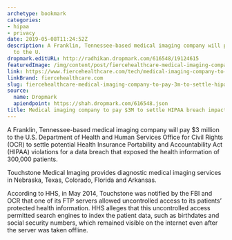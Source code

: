 ```yaml
---
archetype: bookmark
categories:
- hipaa
- privacy
date: 2019-05-08T11:24:52Z
description: A Franklin, Tennessee-based medical imaging company will pay $3 million
  to the U.
dropmark.editURL: http://radhikan.dropmark.com/616548/19124615
featuredImage: /img/content/post/fiercehealthcare-medical-imaging-company-to-pay-3m-to-settle-hipaa-breach-impacting-300k-patients.jpg
link: https://www.fiercehealthcare.com/tech/medical-imaging-company-to-pay-3m-to-settle-hipaa-breach-impacting-300k-patients
linkBrand: fiercehealthcare.com
slug: fiercehealthcare-medical-imaging-company-to-pay-3m-to-settle-hipaa-breach-impacting-300k-patients
source:
  name: Dropmark
  apiendpoint: https://shah.dropmark.com/616548.json
title: Medical imaging company to pay $3M to settle HIPAA breach impacting 300K patients
---
```

A Franklin, Tennessee-based medical imaging company will pay $3 million to the U.S. Department of Health and Human Services Office for Civil Rights (OCR) to settle potential Health Insurance Portability and Accountability Act (HIPAA) violations for a data breach that exposed the health information of 300,000 patients.

Touchstone Medical Imaging provides diagnostic medical imaging services in Nebraska, Texas, Colorado, Florida and Arkansas.
 
According to HHS, in May 2014, Touchstone was notified by the FBI and OCR that one of its FTP servers allowed uncontrolled access to its patients’ protected health information. HHS alleges that this uncontrolled access permitted search engines to index the patient data, such as birthdates and social security numbers, which remained visible on the internet even after the server was taken offline.

